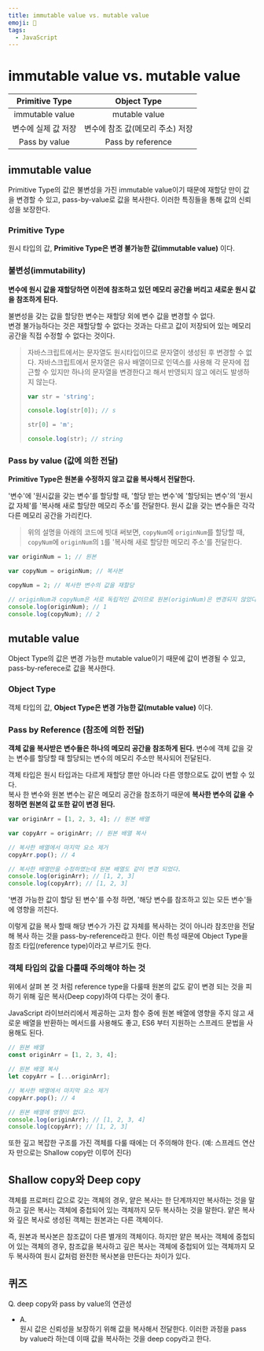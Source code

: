 ```yaml
---
title: immutable value vs. mutable value
emoji: 📙
tags:
  - JavaScript
---
```


# immutable value vs. mutable value



|   Primitive Type    |           Object Type            |
| :-----------------: | :------------------------------: |
|   immutable value   |          mutable value           |
| 변수에 실제 값 저장 | 변수에 참조 값(메모리 주소) 저장 |
|    Pass by value    |        Pass by reference         |



## immutable value

Primitive Type의 값은 불변성을 가진 immutable value이기 때문에 재할당 만이 값을 변경할 수 있고, pass-by-value로 값을 복사한다. 이러한 특징들을 통해 값의 신뢰성을 보장한다.



### Primitive Type

원시 타입의 값, **Primitive Type은 변경 불가능한 값(immutable value)** 이다.



### 불변성(immutability)

**변수에 원시 값을 재할당하면 이전에 참조하고 있던 메모리 공간을 버리고 새로운 원시 값을 참조하게 된다.**

불변성을 갖는 값을 할당한 변수는 재할당 외에 변수 값을 변경할 수 없다.  
변경 불가능하다는 것은 재할당할 수 없다는 것과는 다르고 값이 저장되어 있는 메모리 공간을 직접 수정할 수 없다는 것이다. 

> 자바스크립트에서는 문자열도 원시타입이므로 문자열이 생성된 후 변경할 수 없다. 자바스크립트에서 문자열은 유사 배열이므로 인덱스를 사용해 각 문자에 접근할 수 있지만 하나의 문자열을 변경한다고 해서 반영되지 않고 에러도 발생하지 않는다.
>
> ```javascript
> var str = 'string';
> 
> console.log(str[0]); // s
> 
> str[0] = 'm';
> 
> console.log(str); // string
> 
> ```



### Pass by value (값에 의한 전달)

**Primitive Type은 원본을 수정하지 않고 값을 복사해서 전달한다.**

'변수'에 '원시값을 갖는 변수'를 할당할 때, '할당 받는 변수'에 '할당되는 변수'의 '원시값 자체'를 '복사해 새로 할당한 메모리 주소'를 전달한다. 원시 값을 갖는 변수들은 각각 다른 메모리 공간을 가리킨다.

> 위의 설명을 아래의 코드에 빗대 써보면, `copyNum`에 `originNum`를 할당할 때, `copyNum`에 `originNum`의 `1`를 '복사해 새로 할당한 메모리 주소'를 전달한다.

```javascript
var originNum = 1; // 원본

var copyNum = originNum; // 복사본

copyNum = 2; // 복사한 변수의 값을 재할당

// originNum과 copyNum은 서로 독립적인 값이므로 원본(originNum)은 변경되지 않았다.
console.log(originNum); // 1
console.log(copyNum); // 2

```





## mutable value

Object Type의 값은 변경 가능한 mutable value이기 때문에 값이 변경될 수 있고, pass-by-referece로 값을 복사한다.



### Object Type

객체 타입의 값, **Object Type은 변경 가능한 값(mutable value)** 이다.



### Pass by Reference (참조에 의한 전달)

**객체 값을 복사받은 변수들은 하나의 메모리 공간을 참조하게 된다.** 변수에 객체 값을 갖는 변수를 할당할 때 할당되는 변수의 메모리 주소만 복사되어 전달된다.

객체 타입은 원시 타입과는 다르게 재할당 뿐만 아니라 다른 영향으로도 값이 변할 수 있다.  
복사 한 변수와 원본 변수는 같은 메모리 공간을 참조하기 때문에 **복사한 변수의 값을 수정하면 원본의 값 또한 같이 변경 된다.** 

```javascript
var originArr = [1, 2, 3, 4]; // 원본 배열

var copyArr = originArr; // 원본 배열 복사

// 복사한 배열에서 마지막 요소 제거
copyArr.pop(); // 4

// 복사한 배열만을 수정하였는데 원본 배열도 같이 변경 되었다.
console.log(originArr); // [1, 2, 3]
console.log(copyArr); // [1, 2, 3]

```

'변경 가능한 값이 할당 된 변수'를 수정 하면, '해당 변수를 참조하고 있는 모든 변수'들에 영향을 끼친다.

이렇게 값을 복사 할때 해당 변수가 가진 값 자체를 복사하는 것이 아니라 참조만을 전달해 복사 하는 것을 pass-by-reference라고 한다. 이런 특성 때문에 Object Type을 참조 타입(reference type)이라고 부르기도 한다.



### 객체 타입의 값을 다룰때 주의해야 하는 것

위에서 살펴 본 것 처럼 reference type을 다룰때 원본의 값도 같이 변경 되는 것을 피하기 위해 깊은 복사(Deep copy)하여 다루는 것이 좋다.

JavaScript 라이브러리에서 제공하는 고차 함수 중에 원본 배열에 영향을 주지 않고 새로운 배열을 반환하는 메서드를 사용해도 좋고, ES6 부터 지원하는 스프레드 문법을 사용해도 된다.

```javascript
// 원본 배열
const originArr = [1, 2, 3, 4];

// 원본 배열 복사
let copyArr = [...originArr];

// 복사한 배열에서 마지막 요소 제거
copyArr.pop(); // 4

// 원본 배열에 영향이 없다.
console.log(originArr); // [1, 2, 3, 4]
console.log(copyArr); // [1, 2, 3]

```

또한 깊고 복잡한 구조를 가진 객체를 다룰 때에는 더 주의해야 한다. 
(예: 스프레드 연산자 만으로는 Shallow copy만 이루어 진다)





## Shallow copy와 Deep copy

객체를 프로퍼티 값으로 갖는 객체의 경우, 얕은 복사는 한 단계까지만 복사하는 것을 말하고 깊은 복사는 객체에 중첩되어 있는 객체까지 모두 복사하는 것을 말한다. 얕은 복사와 깊은 복사로 생성된 객체는 원본과는 다른 객체이다. 

즉, 원본과 복사본은 참조값이 다른 별개의 객체이다. 하지만 얕은 복사는 객체에 중첩되어 있는 객체의 경우, 참조값을 복사하고 깊은 복사는 객체에 중첩되어 있는 객체까지 모두 복사하여 원시 값처럼 완전한 복사본을 만든다는 차이가 있다.





## 퀴즈

Q. deep copy와 pass by value의 연관성

- A.  
  원시 값은 신뢰성을 보장하기 위해 값을 복사해서 전달한다. 이러한 과정을 pass by value라 하는데 이때 값을 복사하는 것을 deep copy라고 한다.


